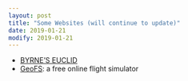 ```yaml
---
layout: post
title: "Some Websites (will continue to update)"
date: 2019-01-21
modify: 2019-01-21
---
```


* [BYRNE’S EUCLID](https://www.c82.net/euclid/)
* [GeoFS](https://www.geo-fs.com/int/cn/): a free online flight simulator
